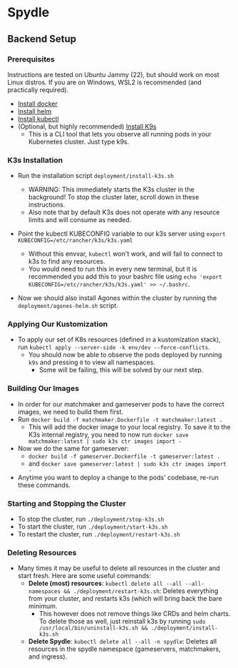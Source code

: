 # Spydle

## Backend Setup

### Prerequisites
Instructions are tested on Ubuntu Jammy (22), but should work on most Linux distros.
If you are on Windows, WSL2 is recommended (and practically required).
- [Install docker](https://docs.docker.com/engine/install/ubuntu/)
- [Install helm](https://helm.sh/docs/intro/install/)
- [Install kubectl](https://kubernetes.io/docs/tasks/tools/install-kubectl-linux/)
- (Optional, but highly recommended) [Install K9s](https://github.com/derailed/k9s?tab=readme-ov-file#installation)
     - This is a CLI tool that lets you observe all running pods in your Kubernetes cluster. Just type k9s.

### K3s Installation
- Run the installation script `deployment/install-k3s.sh`
	- WARNING: This immediately starts the K3s cluster in the background! To stop the cluster later, scroll down in these instructions.
	- Also note that by default K3s does not operate with any resource limits and will consume as needed.
- Point the kubectl KUBECONFIG variable to our k3s server using `export KUBECONFIG=/etc/rancher/k3s/k3s.yaml`
	- Without this envvar, `kubectl` won't work, and will fail to connect to k3s to find any resources.
	- You would need to run this in every new terminal, but it is recommended you add this to your bashrc file using `echo 'export KUBECONFIG=/etc/rancher/k3s/k3s.yaml' >> ~/.bashrc`.

- Now we should also install Agones within the cluster by running the `deployment/agones-helm.sh` script.

### Applying Our Kustomization
- To apply our set of K8s resources (defined in a kustomization stack), run `kubectl apply --server-side -k env/dev --force-conflicts`.
	- You should now be able to observe the pods deployed by running `k9s` and pressing `0` to view all namespaces.
		- Some will be failing, this will be solved by our next step.

### Building Our Images
- In order for our matchmaker and gameserver pods to have the correct images, we need to build them first.
- Run `docker build -f matchmaker.Dockerfile -t matchmaker:latest .`
	- This will add the docker image to your local registry. To save it to the K3s internal registry, you need to now run `docker save matchmaker:latest | sudo k3s ctr images import -`
- Now we do the same for gameserver: 
	- `docker build -f gameserver.Dockerfile -t gameserver:latest .`
	- and `docker save gameserver:latest | sudo k3s ctr images import -`
- Anytime you want to deploy a change to the pods' codebase, re-run these commands.

### Starting and Stopping the Cluster
- To stop the cluster, run `./deployment/stop-k3s.sh`
- To start the cluster, run `./deployment/start-k3s.sh`
- To restart the cluster, run `./deployment/restart-k3s.sh`

### Deleting Resources
- Many times it may be useful to delete all resources in the cluster and start fresh. Here are some useful commands:
     - <b>Delete (most) resources</b>: `kubectl delete all --all --all-namespaces && ./deployment/restart-k3s.sh`: Deletes everything from your cluster, and restarts k3s (which will bring back the bare minimum.
	     - This however does not remove things like CRDs and helm charts. To delete those as well, just reinstall k3s by running `sudo /usr/local/bin/uninstall-k3s.sh && ./deployment/install-k3s.sh`
     - <b>Delete Spydle</b>: `kubectl delete all --all -n spydle`: Deletes all resources in the spydle namespace (gameservers, matchmakers, and ingress).
